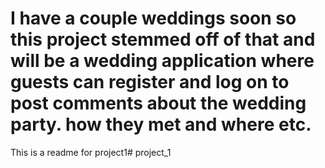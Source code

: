 # I have a couple weddings soon so this project stemmed off of that and will be a wedding application where guests can register and log on to post comments about the wedding party. how they met and where etc. 

This is a readme for project1# project_1
